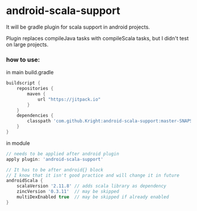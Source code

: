 # android-scala-support
It will be gradle plugin for scala support in android projects.

Plugin replaces compileJava tasks with compileScala tasks, but I didn't test on large projects.

### how to use:

in main build.gradle
```groovy
buildscript {
    repositories {
        maven {
            url "https://jitpack.io"
        }
    }
    dependencies {
        classpath 'com.github.Kright:android-scala-support:master-SNAPSHOT' // the newest version
    }
}
```

in module
```groovy
// needs to be applied after android plugin
apply plugin: 'android-scala-support'

// It has to be after android{} block
// I know that it isn't good practice and will change it in future
androidScala {
    scalaVersion '2.11.8' // adds scala library as dependency
    zincVersion '0.3.11'  // may be skipped
    multiDexEnabled true  // may be skipped if already enabled
}
```
